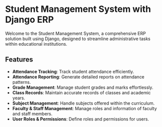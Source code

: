 # Student Management System with Django ERP

Welcome to the Student Management System, a comprehensive ERP solution built using Django, designed to streamline administrative tasks within educational institutions.

## Features

- **Attendance Tracking**: Track student attendance efficiently.
- **Attendance Reporting**: Generate detailed reports on attendance patterns.
- **Grade Management**: Manage student grades and marks effortlessly.
- **Class Records**: Maintain accurate records of classes and academic years.
- **Subject Management**: Handle subjects offered within the curriculum.
- **Faculty & Staff Management**: Manage roles and information of faculty and staff members.
- **User Roles & Permissions**: Define roles and permissions for users.



